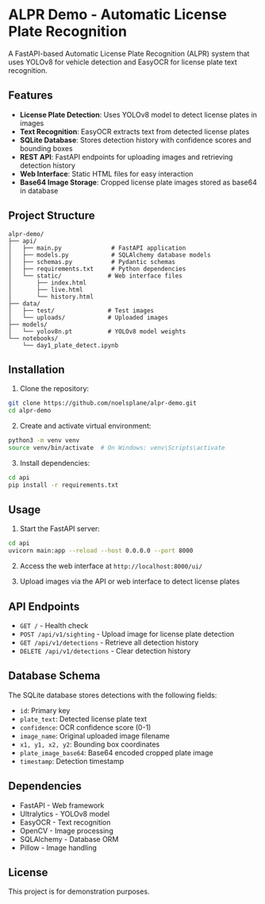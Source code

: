 # ALPR Demo - Automatic License Plate Recognition

A FastAPI-based Automatic License Plate Recognition (ALPR) system that uses YOLOv8 for vehicle detection and EasyOCR for license plate text recognition.

## Features

- **License Plate Detection**: Uses YOLOv8 model to detect license plates in images
- **Text Recognition**: EasyOCR extracts text from detected license plates
- **SQLite Database**: Stores detection history with confidence scores and bounding boxes
- **REST API**: FastAPI endpoints for uploading images and retrieving detection history
- **Web Interface**: Static HTML files for easy interaction
- **Base64 Image Storage**: Cropped license plate images stored as base64 in database

## Project Structure

```
alpr-demo/
├── api/
│   ├── main.py              # FastAPI application
│   ├── models.py            # SQLAlchemy database models
│   ├── schemas.py           # Pydantic schemas
│   ├── requirements.txt     # Python dependencies
│   └── static/             # Web interface files
│       ├── index.html
│       ├── live.html
│       └── history.html
├── data/
│   ├── test/               # Test images
│   └── uploads/            # Uploaded images
├── models/
│   └── yolov8n.pt          # YOLOv8 model weights
└── notebooks/
    └── day1_plate_detect.ipynb
```

## Installation

1. Clone the repository:
```bash
git clone https://github.com/noelsplane/alpr-demo.git
cd alpr-demo
```

2. Create and activate virtual environment:
```bash
python3 -m venv venv
source venv/bin/activate  # On Windows: venv\Scripts\activate
```

3. Install dependencies:
```bash
cd api
pip install -r requirements.txt
```

## Usage

1. Start the FastAPI server:
```bash
cd api
uvicorn main:app --reload --host 0.0.0.0 --port 8000
```

2. Access the web interface at `http://localhost:8000/ui/`

3. Upload images via the API or web interface to detect license plates

## API Endpoints

- `GET /` - Health check
- `POST /api/v1/sighting` - Upload image for license plate detection
- `GET /api/v1/detections` - Retrieve all detection history
- `DELETE /api/v1/detections` - Clear detection history

## Database Schema

The SQLite database stores detections with the following fields:
- `id`: Primary key
- `plate_text`: Detected license plate text
- `confidence`: OCR confidence score (0-1)
- `image_name`: Original uploaded image filename
- `x1, y1, x2, y2`: Bounding box coordinates
- `plate_image_base64`: Base64 encoded cropped plate image
- `timestamp`: Detection timestamp

## Dependencies

- FastAPI - Web framework
- Ultralytics - YOLOv8 model
- EasyOCR - Text recognition
- OpenCV - Image processing
- SQLAlchemy - Database ORM
- Pillow - Image handling

## License

This project is for demonstration purposes.
